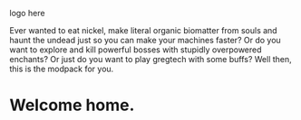 

logo here

Ever wanted to eat nickel, make literal organic biomatter from souls and haunt the undead just so you can make your machines faster? Or do you want to explore and kill powerful bosses with stupidly overpowered enchants? Or just do you want to play gregtech with some buffs? Well then, this is the modpack for you.

# Welcome home.
